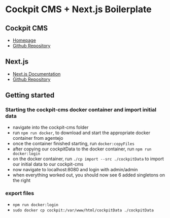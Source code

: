 # Cockpit CMS + Next.js Boilerplate

## Cockpit CMS

- [Homepage](https://getcockpit.com)
- [Github Repository](https://github.com/agentejo/cockpit)

## Next.js

- [Next.js Documentation](https://nextjs.org/docs)
- [Github Repository](https://github.com/vercel/next.js/)

## Getting started

### Starting the cockpit-cms docker container and import initial data

- navigate into the cockpit-cms folder
- run `npm run docker`, to download and start the appropriate docker container from agentejo
- once the container finished starting, run `docker:copyFiles`
- after copying our cockpitData to the docker container, run `npm run docker:login`
- on the docker container, run `./cp import --src ./cockpitData` to import our initial data to our cockpit-cms
- now navigate to localhost:8080 and login with admin/admin
- when everything worked out, you should now see 6 added singletons on the right

### export files

- `npm run docker:login`
- `sudo docker cp cockpit:/var/www/html/cockpitData ./cockpitData`
